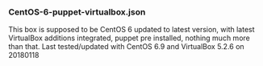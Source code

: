 ### CentOS-6-puppet-virtualbox.json

This box is supposed to be CentOS 6 updated to latest version, with latest VirtualBox additions integrated, puppet pre installed, nothing much more than that.
Last tested/updated with CentOS 6.9 and VirtualBox 5.2.6 on 20180118


